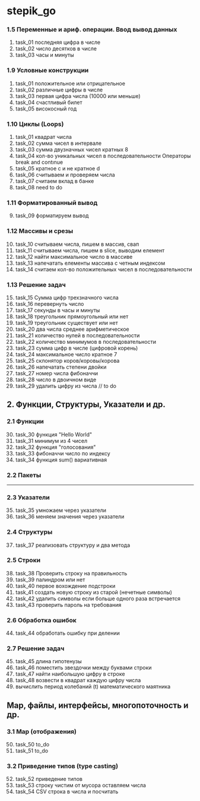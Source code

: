 # stepik_go
### 1.5 Переменные и ариф. операции. Ввод вывод данных
1. task_01 последняя цифра в числе
2. task_02 число десятков в числе
3. task_03 часы и минуты
### 1.9 Условные конструкции
1. task_01 положительное или отрицательное
2. task_02 различные цифры в числе
3. task_03 первая цифра числа (10000 или меньше)
4. task_04 счастливый билет
5. task_05 високосный год
### 1.10 Циклы (Loops)
1. task_01 квадрат числа
2. task_02  сумма чисел в интервале
3. task_03 сумма двузначных чисел кратных 8
4. task_04 кол-во уникальных чисел в последовательности
Операторы break and contınue
5. task_05 кратное c и не кратное d
6. task_06 считываем и проверяем числа
7. task_07 считаем вклад в банке
8. task_08 need to do
### 1.11 Форматированный вывод
9. task_09 форматируем вывод
### 1.12 Массивы и срезы
10. task_10 считываем числа, пишем в массив, свап
11. task_11 считываем числа, пишем в slice, выводим елемент
12. task_12 найти максимальное число в массиве
13. task_13 напечатать елементы массива с четным индексом
14. task_14 считаем кол-во положительных чисел в последовательности
### 1.13 Решение задач
15. task_15 Сумма цифр трехзначного числа
16. task_16 перевернуть число
17. task_17 секунды в часы и минуты
18. task_18 треугольник прямоугольный или нет
19. task_19 треугольник существует или нет
20. task_20 два числа среднее арифметическое
21. task_21 количество нулей в последовательности
22. task_22 количество минимумов в последовательности
23. task_23 сумма цифр в числе (цифровой корень)
24. task_24 максимальное число кратное 7
25. task_25 склонятор коров/коровы/корова
26. task_26 напечатать степени двойки
27. task_27 номер числа фибоначчи
28. task_28 число в двоичном виде
29. task_29 удалить цифру из числа // to do
## 2. Функции, Структуры, Указатели и др.
### 2.1 Функции
30. task_30 функция "Hello World"
31. task_31 минимум из 4 чисел
32. task_32 функция "голосования"
33. task_33 фибоначчи число по индексу
34. task_34 функция sum() вариативная
### 2.2 Пакеты
--------------
### 2.3 Указатели
35. task_35 умножаем через указатели
36. task_36 меняем значения через указатели
### 2.4 Структуры
37. task_37 реализовать структуру и два метода
### 2.5 Строки
38. task_38 Проверить строку на правильность
39. task_39 палиндром или нет
40. task_40 первое вохождение подстроки
41. task_41 создать новую строку из старой (нечетные символы)
42. task_42 удалить символы если больше одного раза встречается
43. task_43 проверить пароль на требования
### 2.6 Обработка ошибок
44. task_44 обработать ошибку при делении
### 2.7 Решение задач
45. task_45 длина гипотенузы
46. task_46 поместить звездочки между буквами строки
47. task_47 найти наибольшую цифру в строке
48. task_48 возвести в квадрат каждую цифру числа
49. вычислить период колебаний (t) математического маятника
## Map, файлы, интерфейсы, многопоточность и др.
### 3.1 Map (отображения)
50. task_50 to_do
51. task_51 to_do
### 3.2 Приведение типов (type casting)
52. task_52 приведение типов
53. task_53 строку чистим от мусора оставляем числа
54. task_54 CSV строка в числа и посчитать



